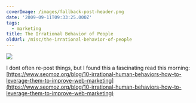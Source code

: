```yaml
---
coverImage: /images/fallback-post-header.png
date: '2009-09-11T09:33:25.000Z'
tags:
  - marketing
title: The Irrational Behavior of People
oldUrl: /misc/the-irrational-behavior-of-people
---
```


![](https://farm3.static.flickr.com/2227/2291518025_994bbb93d7.jpg)

I dont often re-post things, but I found this a fascinating read this morning: [https://www.seomoz.org/blog/10-irrational-human-behaviors-how-to-leverage-them-to-improve-web-marketing](https://www.seomoz.org/blog/10-irrational-human-behaviors-how-to-leverage-them-to-improve-web-marketing)
